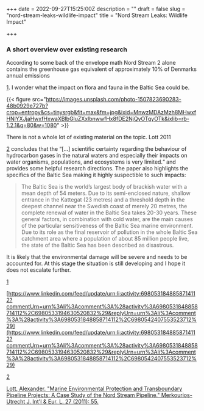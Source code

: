 +++
date = 2022-09-27T15:25:00Z
description = ""
draft = false
slug = "nord-stream-leaks-wildlife-impact"
title = "Nord Stream Leaks: Wildlife Impact"

+++


### A short overview over existing research

According to some back of the envelope math Nord Stream 2 alone contains the greenhouse gas equivalent of approximately 10% of Denmarks annual emissions

[1](https://philipp.substack.com/p/nord-stream-leaks-wildlife-impact#footnote-1-75258193). I wonder what the impact on flora and fauna in the Baltic Sea could be.

{{< figure src="https://images.unsplash.com/photo-1507823690283-48b0929e727b?crop=entropy&cs=tinysrgb&fit=max&fm=jpg&ixid=MnwzMDAzMzh8MHwxfHNlYXJjaHwxfHxwaXBlbGluZXxlbnwwfHx8fDE2NjQyOTgyOTk&ixlib=rb-1.2.1&q=80&w=1080" >}}

There is not a whole lot of existing material on the topic. Lott 2011

[2](https://philipp.substack.com/p/nord-stream-leaks-wildlife-impact#footnote-2-75258193) concludes that the “[…] scientific certainty regarding the behaviour of hydrocarbon gases in the natural waters and especially their impacts on water organisms, populations, and ecosystems is very limited.“ and provides some helpful research directions. The paper also highlights the specifics of the Baltic Sea making it highly suspectible to such impacts:

> The Baltic Sea is the world’s largest body of brackish water with a mean depth of 54 meters. Due to its semi-enclosed nature, shallow entrance in the Kattegat (23 metres) and a threshold depth in the deepest channel near the Swedish coast of merely 20 metres, the complete renewal of water in the Baltic Sea takes 20-30 years. These general factors, in combination with cold water, are the main causes of the particular sensitiveness of the Baltic Sea marine environment. Due to its role as the final reservoir of pollution in the whole Baltic Sea catchment area where a population of about 85 million people live, the state of the Baltic Sea has been described as disastrous.

It is likely that the environmental damage will be severe and needs to be accounted for. At this stage the situation is still developing and I hope it does not escalate further.

[1](https://philipp.substack.com/p/nord-stream-leaks-wildlife-impact#footnote-anchor-1-75258193)

[https://www.linkedin.com/feed/update/urn:li:activity:6980531848858714112?commentUrn=urn%3Ali%3Acomment%3A%28activity%3A6980531848858714112%2C6980533194630520832%29&replyUrn=urn%3Ali%3Acomment%3A%28activity%3A6980531848858714112%2C6980542407553523712%29](https://www.linkedin.com/feed/update/urn:li:activity:6980531848858714112?commentUrn=urn%3Ali%3Acomment%3A%28activity%3A6980531848858714112%2C6980533194630520832%29&replyUrn=urn%3Ali%3Acomment%3A%28activity%3A6980531848858714112%2C6980542407553523712%29)

[2](https://philipp.substack.com/p/nord-stream-leaks-wildlife-impact#footnote-anchor-2-75258193)

[Lott, Alexander. "Marine Environmental Protection and Transboundary Pipeline Projects: A Case Study of the Nord Stream Pipeline." Merkourios-Utrecht J. Int'l & Eur. L. 27 (2011): 55.](https://dspace.library.uu.nl/bitstream/handle/1874/208555/29-110-1-PB.pdf?sequence=2)
